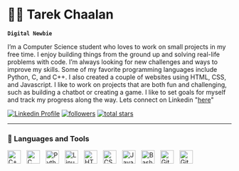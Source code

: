 # 🏄‍♂️ Tarek Chaalan

**`Digital Newbie`**

I’m a Computer Science student who loves to work on small projects in my free time. I enjoy building things from the ground up and solving real-life problems with code. I’m always looking for new challenges and ways to improve my skills. Some of my favorite programming languages include Python, C, and C++. I also created a couple of websites using HTML, CSS, and Javascript. I like to work on projects that are both fun and challenging, such as building a chatbot or creating a game. I like to set goals for myself and track my progress along the way. 
Lets connect on Linkedin "[here][linkedin]"

   <p align="left">
      <a href="https://www.linkedin.com/in/tarekchaalan/">
         <img alt="Linkedin Profile" title="Subscribe to my YouTube channel" src="https://custom-icon-badges.demolab.com/badge/-Linkedin-blue"/></a>
      <a href="https://github.com/tarekchaalan?tab=followers">
         <img alt="followers" title="Follow me on Github" src="https://custom-icon-badges.demolab.com/github/followers/tarekchaalan?color=236ad3&labelColor=1155ba&style=for-the-badge&logo=person-add&label=Follow&logoColor=white"/></a>
      <a href="https://github.com/tarekchaalan?tab=repositories&sort=stargazers">
         <img alt="total stars" title="Total stars on GitHub" src="https://custom-icon-badges.demolab.com/github/stars/tarekchaalan?color=55960c&style=for-the-badge&labelColor=488207&logo=star"/></a>
   </p>

---

### 🧰 Languages and Tools

<img align="left" alt="C++" width="30px" style="padding-right:10px;" src="https://cdn.jsdelivr.net/gh/devicons/devicon/icons/cplusplus/cplusplus-line.svg" />
<img align="left" alt="C" width="30px" style="padding-right:10px;" src="https://cdn.jsdelivr.net/gh/devicons/devicon/icons/c/c-line.svg" />
<img align="left" alt="Python" width="30px" style="padding-right:10px;" src="https://cdn.jsdelivr.net/gh/devicons/devicon/icons/python/python-plain.svg" />
<img align="left" alt="Linux" width="30px" style="padding-right:10px;" src="https://cdn.jsdelivr.net/gh/devicons/devicon/icons/linux/linux-original.svg" />
<img align="left" alt="HTML" width="30px" style="padding-right:10px;" src="https://cdn.jsdelivr.net/gh/devicons/devicon/icons/html5/html5-plain.svg" />
<img align="left" alt="CSS" width="30px" style="padding-right:10px;" src="https://cdn.jsdelivr.net/gh/devicons/devicon/icons/css3/css3-plain.svg" />
<img align="left" alt="JavaScript" width="30px" style="padding-right:10px;" src="https://cdn.jsdelivr.net/gh/devicons/devicon/icons/javascript/javascript-plain.svg" />
<img align="left" alt="Bash" width="30px" style="padding-right:10px;" src="https://cdn.jsdelivr.net/gh/devicons/devicon/icons/bash/bash-original.svg" />
<img align="left" alt="GitHub" width="30px" style="padding-right:10px;" src="https://cdn.jsdelivr.net/gh/devicons/devicon/icons/github/github-original.svg" />
<img align="left" alt="Git" width="30px" style="padding-right:10px;" src="https://cdn.jsdelivr.net/gh/devicons/devicon/icons/git/git-original.svg" />
<br />

#

[linkedin]: https://www.linkedin.com/in/tarekchaalan/
[youtube]: https://youtube.com/fknight
